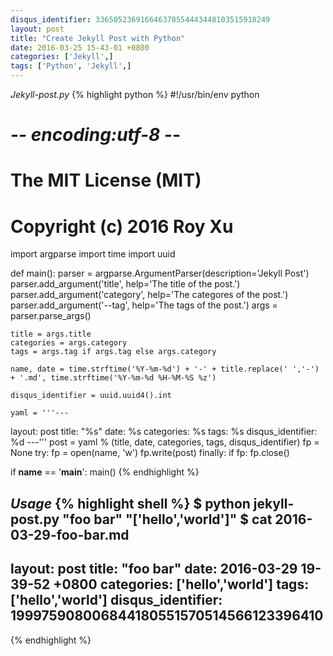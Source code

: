 ```yaml
---
disqus_identifier: 336505236916646378554443448103515918249
layout: post
title: "Create Jekyll Post with Python"
date: 2016-03-25 15-43-01 +0800
categories: ['Jekyll',]
tags: ['Python', 'Jekyll',]
---
```

*Jekyll-post.py*
{% highlight python %}
#!/usr/bin/env python
# -*- encoding:utf-8 -*-

# The MIT License (MIT)
#
# Copyright (c) 2016 Roy Xu

import argparse
import time
import uuid

def main():
    parser = argparse.ArgumentParser(description='Jekyll Post')
    parser.add_argument('title', help='The title of the post.')
    parser.add_argument('category', help='The categores of the post.')
    parser.add_argument('--tag', help='The tags of the post.')
    args = parser.parse_args()
    
    title = args.title
    categories = args.category
    tags = args.tag if args.tag else args.category

    name, date = time.strftime('%Y-%m-%d') + '-' + title.replace(' ','-') + '.md', time.strftime('%Y-%m-%d %H-%M-%S %z')

    disqus_identifier = uuid.uuid4().int

    yaml = '''---
layout: post
title: "%s"
date: %s
categories: %s
tags: %s
disqus_identifier: %d
---'''
    post = yaml % (title, date, categories, tags, disqus_identifier)
    fp = None
    try:
        fp = open(name, 'w')
        fp.write(post)
    finally:
        if fp:
            fp.close()

if __name__ == '__main__':
    main()
{% endhighlight %}

*Usage*
{% highlight shell %}
$ python jekyll-post.py "foo bar" "['hello','world']"
$ cat 2016-03-29-foo-bar.md 
---
layout: post
title: "foo bar"
date: 2016-03-29 19-39-52 +0800
categories: ['hello','world']
tags: ['hello','world']
disqus_identifier: 199975908006844180551570514566123396410
---
{% endhighlight %}


